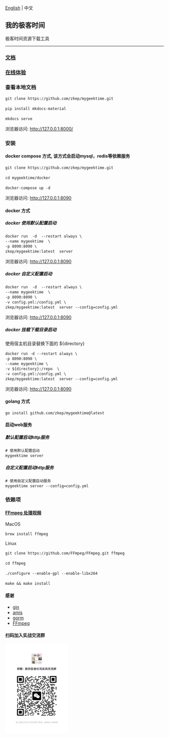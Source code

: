  [English](./README_US.md) | 中文
 

## 我的极客时间
极客时间资源下载工具

---

### [文档](https://zkep.github.io/mygeektime/)

### [在线体验](https://mygeektime.anyfun.tech)

### 查看本地文档
```shell
git clone https://github.com/zkep/mygeektime.git

pip install mkdocs-material

mkdocs serve

```
浏览器访问:  http://127.0.0.1:8000/


### 安装

#### docker compose 方式, 该方式会启动mysql，redis等依赖服务

```shell
git clone https://github.com/zkep/mygeektime.git

cd mygeektime/docker

docker-compose up -d
```
浏览器访问:  http://127.0.0.1:8090


#### docker 方式

##### docker 使用默认配置启动
```shell
docker run  -d  --restart always \
--name mygeektime  \
-p 8090:8090 \
zkep/mygeektime:latest  server
```
浏览器访问:  http://127.0.0.1:8090

##### docker 自定义配置启动
```shell
docker run  -d  --restart always \
--name mygeektime  \
-p 8090:8090 \
-v config.yml:/config.yml \
zkep/mygeektime:latest  server --config=config.yml
```
浏览器访问:  http://127.0.0.1:8090

##### docker 挂载下载目录启动
使用宿主机目录替换下面的 ${directory}
```shell
docker run -d --restart always \
-p 8090:8090 \
--name mygeektime \
-v ${directory}:/repo  \
-v config.yml:/config.yml \
zkep/mygeektime:latest  server --config=config.yml
```
浏览器访问:  http://127.0.0.1:8090



#### golang 方式
```shell
go install github.com/zkep/mygeektime@latest
```

#### 启动web服务

##### 默认配置启动http服务
```shell
# 使用默认配置启动
mygeektime server
```

##### 自定义配置启动http服务
```shell
# 使用自定义配置启动服务
mygeektime server --config=config.yml
```


### 依赖项

#### [FFmpeg 处理视频](https://ffmpeg.org/download.html)

MacOS
```shell
brew install ffmpeg        
```
Linux
```shell
git clone https://github.com/FFmpeg/FFmpeg.git ffmpeg

cd ffmpeg

./configure --enable-gpl --enable-libx264

make && make install
```

#### 感谢
* [gin](https://github.com/gin-gonic/gin)
* [amis](https://github.com/baidu/amis)
* [gorm](https://github.com/go-gorm/gorm)
* [FFmpeg](https://ffmpeg.org/download.html)

#### 扫码加入实战交流群

<img src="./web/public/wechat.jpg"  width="200" />
